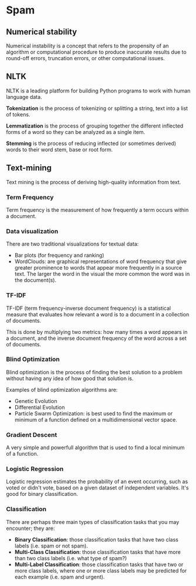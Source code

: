 # Spam

## Numerical stability
Numerical instability is a concept that refers to the propensity of an algorithm or computational procedure to produce inaccurate results due to round-off errors, truncation errors, or other computational issues.

## NLTK
NLTK is a leading platform for building Python programs to work with human language data.

**Tokenization** is the process of tokenizing or splitting a string, text into a list of tokens.

**Lemmatization** is the process of grouping together the different inflected forms of a word so they can be analyzed as a single item.

**Stemming** is the process of reducing inflected (or sometimes derived) words to their word stem, base or root form.

## Text-mining
Text mining is the process of deriving high-quality information from text.

### Term Frequency
Term frequency is the measurement of how frequently a term occurs within a document.

### Data visualization
There are two traditional visualizations for textual data:
- Bar plots (for frequency and ranking)
- WordClouds: are graphical representations of word frequency that give greater prominence to words that appear more frequently in a source text. The larger the word in the visual the more common the word was in the document(s).

### TF-IDF
TF-IDF (term frequency-inverse document frequency) is a statistical measure that evaluates how relevant a word is to a document in a collection of documents.

This is done by multiplying two metrics: how many times a word appears in a document, and the inverse document frequency of the word across a set of documents.

### Blind Optimization
Blind optimization is the process of finding the best solution to a problem without having any idea of how good that solution is.

Examples of blind optimization algorithms are:
- Genetic Evolution
- Differential Evolution
- Particle Swarm Optimization: is best used to find the maximum or minimum of a function defined on a multidimensional vector space.

### Gradient Descent
A very simple and powerfull algorithm that is used to find a local minimum of a function.

### Logistic Regression
Logistic regression estimates the probability of an event occurring, such as voted or didn't vote, based on a given dataset of independent variables. It's good for binary classification.

### Classification
There are perhaps three main types of classification tasks that you may encounter; they are:
- **Binary Classification**: those classification tasks that have two class labels (i.e. spam or not spam).
- **Multi-Class Classification**: those classification tasks that have more than two class labels (i.e. what type of spam?)
- **Multi-Label Classification**: those classification tasks that have two or more class labels, where one or more class labels may be predicted for each example (i.e. spam and urgent).